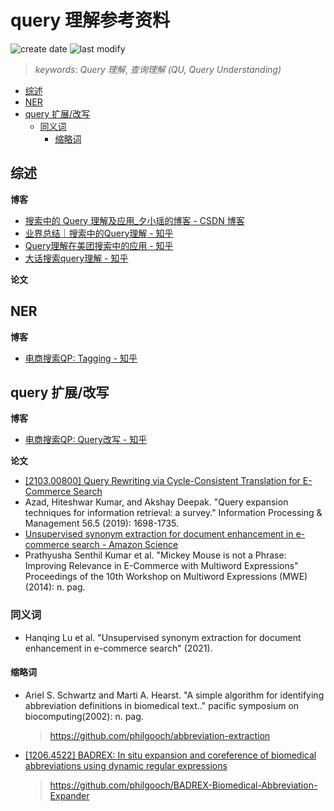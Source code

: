 query 理解参考资料
===
<!--START_SECTION:badge-->

![create date](https://img.shields.io/static/v1?label=create%20date&message=2022-12-xx&label_color=gray&color=lightsteelblue&style=flat-square)
![last modify](https://img.shields.io/static/v1?label=last%20modify&message=2025-07-08%2016%3A53%3A13&label_color=gray&color=thistle&style=flat-square)

<!--END_SECTION:badge-->
<!--info
top: false
hidden: false
-->

> *keywords*: *Query 理解*, *查询理解 (QU, Query Understanding)*

<!--START_SECTION:toc-->
- [综述](#综述)
- [NER](#ner)
- [query 扩展/改写](#query-扩展改写)
    - [同义词](#同义词)
        - [缩略词](#缩略词)
<!--END_SECTION:toc-->


## 综述

**博客**
- [搜索中的 Query 理解及应用_夕小瑶的博客 - CSDN 博客](https://blog.csdn.net/xixiaoyaoww/article/details/106205415)
- [业界总结｜搜索中的Query理解 - 知乎](https://zhuanlan.zhihu.com/p/393914267)
- [Query理解在美团搜索中的应用 - 知乎](https://zhuanlan.zhihu.com/p/370576330)
- [大话搜索query理解 - 知乎](https://zhuanlan.zhihu.com/p/111904993)

**论文**

## NER

**博客**
- [电商搜索QP: Tagging - 知乎](https://zhuanlan.zhihu.com/p/532924107)

## query 扩展/改写

**博客**
- [电商搜索QP: Query改写 - 知乎](https://zhuanlan.zhihu.com/p/351084105)

**论文**
- [[2103.00800] Query Rewriting via Cycle-Consistent Translation for E-Commerce Search](https://arxiv.org/abs/2103.00800)
- Azad, Hiteshwar Kumar, and Akshay Deepak. "Query expansion techniques for information retrieval: a survey." Information Processing & Management 56.5 (2019): 1698-1735.
- [Unsupervised synonym extraction for document enhancement in e-commerce search - Amazon Science](https://www.amazon.science/publications/unsupervised-synonym-extraction-for-document-enhancement-in-e-commerce-search)
- Prathyusha Senthil Kumar et al. "Mickey Mouse is not a Phrase: Improving Relevance in E-Commerce with Multiword Expressions" Proceedings of the 10th Workshop on Multiword Expressions (MWE)(2014): n. pag.

### 同义词
- Hanqing Lu et al. "Unsupervised synonym extraction for document enhancement in e-commerce search" (2021).

#### 缩略词
- Ariel S. Schwartz and Marti A. Hearst. "A simple algorithm for identifying abbreviation definitions in biomedical text.." pacific symposium on biocomputing(2002): n. pag.
    > https://github.com/philgooch/abbreviation-extraction
- [[1206.4522] BADREX: In situ expansion and coreference of biomedical abbreviations using dynamic regular expressions](https://arxiv.org/abs/1206.4522)
    > https://github.com/philgooch/BADREX-Biomedical-Abbreviation-Expander